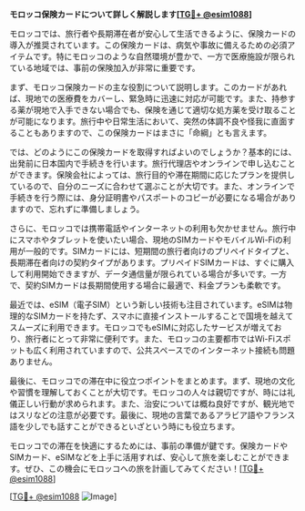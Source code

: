 **モロッコ保険カードについて詳しく解説します[[TG💪+ @esim1088](https://t.me/s/esim1088)]**

モロッコでは、旅行者や長期滞在者が安心して生活できるように、保険カードの導入が推奨されています。この保険カードは、病気や事故に備えるための必須アイテムです。特にモロッコのような自然環境が豊かで、一方で医療施設が限られている地域では、事前の保険加入が非常に重要です。

まず、モロッコ保険カードの主な役割について説明します。このカードがあれば、現地での医療費をカバーし、緊急時に迅速に対応が可能です。また、持参する薬が現地で入手できない場合でも、保険を通じて適切な処方薬を受け取ることが可能になります。旅行中や日常生活において、突然の体調不良や怪我に直面することもありますので、この保険カードはまさに「命綱」とも言えます。

では、どのようにこの保険カードを取得すればよいのでしょうか？基本的には、出発前に日本国内で手続きを行います。旅行代理店やオンラインで申し込むことができます。保険会社によっては、旅行目的や滞在期間に応じたプランを提供しているので、自分のニーズに合わせて選ぶことが大切です。また、オンラインで手続きを行う際には、身分証明書やパスポートのコピーが必要になる場合がありますので、忘れずに準備しましょう。

さらに、モロッコでは携帯電話やインターネットの利用も欠かせません。旅行中にスマホやタブレットを使いたい場合、現地のSIMカードやモバイルWi-Fiの利用が一般的です。SIMカードには、短期間の旅行者向けのプリペイドタイプと、長期滞在者向けの契約タイプがあります。プリペイドSIMカードは、すぐに購入して利用開始できますが、データ通信量が限られている場合が多いです。一方で、契約SIMカードは長期間使用する場合に最適で、料金プランも柔軟です。

最近では、eSIM（電子SIM）という新しい技術も注目されています。eSIMは物理的なSIMカードを持たず、スマホに直接インストールすることで国境を越えてスムーズに利用できます。モロッコでもeSIMに対応したサービスが増えており、旅行者にとって非常に便利です。また、モロッコの主要都市ではWi-Fiスポットも広く利用されていますので、公共スペースでのインターネット接続も問題ありません。

最後に、モロッコでの滞在中に役立つポイントをまとめます。まず、現地の文化や習慣を理解しておくことが大切です。モロッコの人々は親切ですが、時には礼儀正しい行動が求められます。また、治安については概ね良好ですが、観光地ではスリなどの注意が必要です。最後に、現地の言葉であるアラビア語やフランス語を少しでも話すことができるといざという時にも役立ちます。

モロッコでの滞在を快適にするためには、事前の準備が鍵です。保険カードやSIMカード、eSIMなどを上手に活用すれば、安心して旅を楽しむことができます。ぜひ、この機会にモロッコへの旅を計画してみてください！[[TG💪+ @esim1088](https://t.me/s/esim1088)]

[[TG💪+ @esim1088](https://t.me/s/esim1088) ![Image](https://i.postimg.cc/Y0z9fWf4/image.png)]